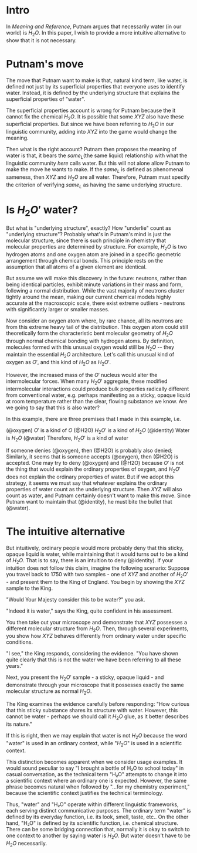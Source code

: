 # Intro

In *Meaning and Reference*, Putnam argues that necessarily water (in our world) is $H_{2}O$. In this paper, I wish to provide a more intuitive alternative to show that it is not necessary.

# Putnam's move

The move that Putnam want to make is that, natural kind term, like water, is defined not just by its superficial properties that everyone uses to identify water. Instead, it is defined by the underlying structure that explains the superficial properties of "water". 

The superficial properties account is wrong for Putnam because the it cannot fix the chemical $H_{2}O$. It is possible that some $XYZ$ also have these superficial properties. But since we have been referring to $H_{2}O$ in our linguistic community, adding into $XYZ$ into the game would change the meaning.

Then what is the right account? Putnam then proposes the meaning of water is that, it bears the $same_L$(the same liquid) relationship with what the linguistic community *here* calls water. But this will not alone allow Putnam to make the move he wants to make. If the $same_L$ is defined as phenomenal sameness, then $XYZ$ and $H_{2}O$ are all water. Therefore, Putnam must specify the criterion of verifying $same_L$ as having the same underlying structure. 

# Is $H_{2}O'$ water?

But what is "underlying structure", exactly? How "underlie" count as "underlying structure"? Probably what's in Putnam's mind is just the molecular structure, since there is such principle in chemistry that molecular properties are determined by structure. For example, $H_2O$ is two hydrogen atoms and one oxygen atom are joined in a specific geometric arrangement through chemical bonds. This principle rests on the assumption that all atoms of a given element are identical.

But assume we will make this discovery in the future: neutrons, rather than being identical particles, exhibit minute variations in their mass and form, following a normal distribution. While the vast majority of neutrons cluster tightly around the mean, making our current chemical models highly accurate at the macroscopic scale, there exist extreme outliers - neutrons with significantly larger or smaller masses.

Now consider an oxygen atom where, by rare chance, all its neutrons are from this extreme heavy tail of the distribution. This oxygen atom could still theoretically form the characteristic bent molecular geometry of $H_2O$ through normal chemical bonding with hydrogen atoms. By definition, molecules formed with this unusual oxygen would still be $H_2O$ -- they maintain the essential $H_2O$ architecture. Let's call this unusual kind of oxygen as $O'$, and this kind of $H_{2}O$ as $H_{2} O'$.

However, the increased mass of the $O'$ nucleus would alter the intermolecular forces. When many $H_{2} O'$ aggregate, these modified intermolecular interactions could produce bulk properties radically different from conventional water, e.g. perhaps manifesting as a sticky, opaque liquid at room temperature rather than the clear, flowing substance we know. Are we going to say that this is also water?

In this example, there are three premises that I made in this example, i.e.

(@oxygen)  $O'$ is a kind of $O$
(@H2O)  $H_{2} O'$ is a kind of $H_{2}O$
(@identity)  Water is $H_{2}O$
(@water)  Therefore, $H_{2} O'$ is a kind of water

If someone denies (@oxygen), then (@H2O) is probably also denied; Similarly, it seems that is someone accepts (@oxygen), then (@H2O) is accepted. One may try to deny (@oxygen) and (@H2O) because $O'$ is not the thing that would explain the ordinary properties of oxygen, and $H_{2}O'$ does not explain the ordinary properties of water. But if we adopt this strategy, it seems we must say that whatever explains the ordinary properties of water count as the underlying structure. Then $XYZ$ will also count as water, and Putnam certainly doesn't want to make this move. Since Putnam want to maintain that (@identity), he must bite the bullet that (@water). 

# The intuitive alternative

But intuitively, ordinary people would more probably deny that this sticky, opaque liquid is water, while maintaining that it would turns out to be a kind of $H_{2}O$. That is to say, there is an intuition to deny (@identity). If your intuition does not follow this claim, imagine the following scenario: Suppose you travel back to 1750 with two samples - one of $XYZ$ and another of $H_{2} O'$ - and present them to the King of England. You begin by showing the $XYZ$ sample to the King.

"Would Your Majesty consider this to be water?" you ask.

"Indeed it is water," says the King, quite confident in his assessment.

You then take out your microscope and demonstrate that $XYZ$ possesses a different molecular structure from $H_{2} O$. Then, through several experiments, you show how $XYZ$ behaves differently from ordinary water under specific conditions.

"I see," the King responds, considering the evidence. "You have shown quite clearly that this is not the water we have been referring to all these years."

Next, you present the $H_{2} O'$ sample - a sticky, opaque liquid - and demonstrate through your microscope that it possesses exactly the same molecular structure as normal $H_{2} O$.

The King examines the evidence carefully before responding: "How curious that this sticky substance shares its structure with water. However, this cannot be water - perhaps we should call it $H_{2} O$ glue, as it better describes its nature."

If this is right, then we may explain that water is not $H_{2}O$ because the word "water" is used in an ordinary context, while "$H_{2}O$" is used in a scientific context. 

This distinction becomes apparent when we consider usage examples. It would sound peculiar to say "I brought a bottle of H₂O to school today" in casual conversation, as the technical term "H₂O" attempts to change it into a scientific context where an ordinary one is expected. However, the same phrase becomes natural when followed by "...for my chemistry experiment," because the scientific context justifies the technical terminology.

Thus, "water" and "H₂O" operate within different linguistic frameworks, each serving distinct communicative purposes. The ordinary term "water" is defined by its everyday function, i.e. its look, smell, taste, etc.. On the other hand, "H₂O" is defined by its scientific function, i.e. chemical structure. There can be some bridging connection that, normally it is okay to switch to one context to another by saying water is $H_{2}O$. But water doesn't have to be $H_{2}O$ necessarily.